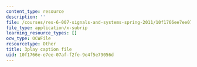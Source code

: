 ```yaml
---
content_type: resource
description: ''
file: /courses/res-6-007-signals-and-systems-spring-2011/10f1766ee7ee07aff2fe9e4f5e79056d_D1WF9YKqf3o.srt
file_type: application/x-subrip
learning_resource_types: []
ocw_type: OCWFile
resourcetype: Other
title: 3play caption file
uid: 10f1766e-e7ee-07af-f2fe-9e4f5e79056d
---
```

